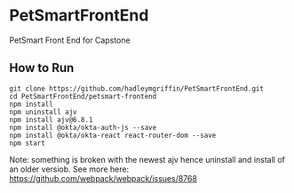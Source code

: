 # PetSmartFrontEnd
PetSmart Front End for Capstone

## How to Run
```
git clone https://github.com/hadleymgriffin/PetSmartFrontEnd.git
cd PetSmartFrontEnd/petsmart-frontend
npm install
npm uninstall ajv
npm install ajv@6.8.1
npm install @okta/okta-auth-js --save
npm install @okta/okta-react react-router-dom --save
npm start

```
Note: something is broken with the newest ajv hence uninstall and install of an older versiob. See more here: https://github.com/webpack/webpack/issues/8768

